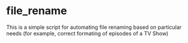 # file_rename
This is a simple script for automating file renaming based on particular needs (for example, correct formating of episodes of a TV Show)
